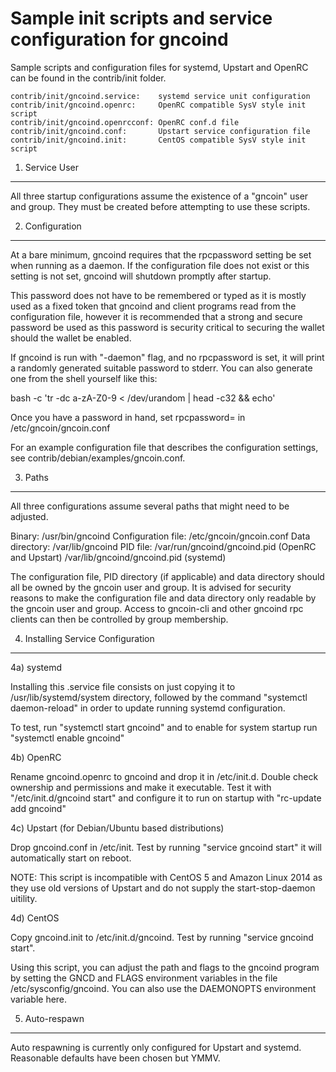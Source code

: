 Sample init scripts and service configuration for gncoind
==========================================================

Sample scripts and configuration files for systemd, Upstart and OpenRC
can be found in the contrib/init folder.

    contrib/init/gncoind.service:    systemd service unit configuration
    contrib/init/gncoind.openrc:     OpenRC compatible SysV style init script
    contrib/init/gncoind.openrcconf: OpenRC conf.d file
    contrib/init/gncoind.conf:       Upstart service configuration file
    contrib/init/gncoind.init:       CentOS compatible SysV style init script

1. Service User
---------------------------------

All three startup configurations assume the existence of a "gncoin" user
and group.  They must be created before attempting to use these scripts.

2. Configuration
---------------------------------

At a bare minimum, gncoind requires that the rpcpassword setting be set
when running as a daemon.  If the configuration file does not exist or this
setting is not set, gncoind will shutdown promptly after startup.

This password does not have to be remembered or typed as it is mostly used
as a fixed token that gncoind and client programs read from the configuration
file, however it is recommended that a strong and secure password be used
as this password is security critical to securing the wallet should the
wallet be enabled.

If gncoind is run with "-daemon" flag, and no rpcpassword is set, it will
print a randomly generated suitable password to stderr.  You can also
generate one from the shell yourself like this:

bash -c 'tr -dc a-zA-Z0-9 < /dev/urandom | head -c32 && echo'

Once you have a password in hand, set rpcpassword= in /etc/gncoin/gncoin.conf

For an example configuration file that describes the configuration settings,
see contrib/debian/examples/gncoin.conf.

3. Paths
---------------------------------

All three configurations assume several paths that might need to be adjusted.

Binary:              /usr/bin/gncoind
Configuration file:  /etc/gncoin/gncoin.conf
Data directory:      /var/lib/gncoind
PID file:            /var/run/gncoind/gncoind.pid (OpenRC and Upstart)
                     /var/lib/gncoind/gncoind.pid (systemd)

The configuration file, PID directory (if applicable) and data directory
should all be owned by the gncoin user and group.  It is advised for security
reasons to make the configuration file and data directory only readable by the
gncoin user and group.  Access to gncoin-cli and other gncoind rpc clients
can then be controlled by group membership.

4. Installing Service Configuration
-----------------------------------

4a) systemd

Installing this .service file consists on just copying it to
/usr/lib/systemd/system directory, followed by the command
"systemctl daemon-reload" in order to update running systemd configuration.

To test, run "systemctl start gncoind" and to enable for system startup run
"systemctl enable gncoind"

4b) OpenRC

Rename gncoind.openrc to gncoind and drop it in /etc/init.d.  Double
check ownership and permissions and make it executable.  Test it with
"/etc/init.d/gncoind start" and configure it to run on startup with
"rc-update add gncoind"

4c) Upstart (for Debian/Ubuntu based distributions)

Drop gncoind.conf in /etc/init.  Test by running "service gncoind start"
it will automatically start on reboot.

NOTE: This script is incompatible with CentOS 5 and Amazon Linux 2014 as they
use old versions of Upstart and do not supply the start-stop-daemon uitility.

4d) CentOS

Copy gncoind.init to /etc/init.d/gncoind. Test by running "service gncoind start".

Using this script, you can adjust the path and flags to the gncoind program by
setting the GNCD and FLAGS environment variables in the file
/etc/sysconfig/gncoind. You can also use the DAEMONOPTS environment variable here.

5. Auto-respawn
-----------------------------------

Auto respawning is currently only configured for Upstart and systemd.
Reasonable defaults have been chosen but YMMV.
